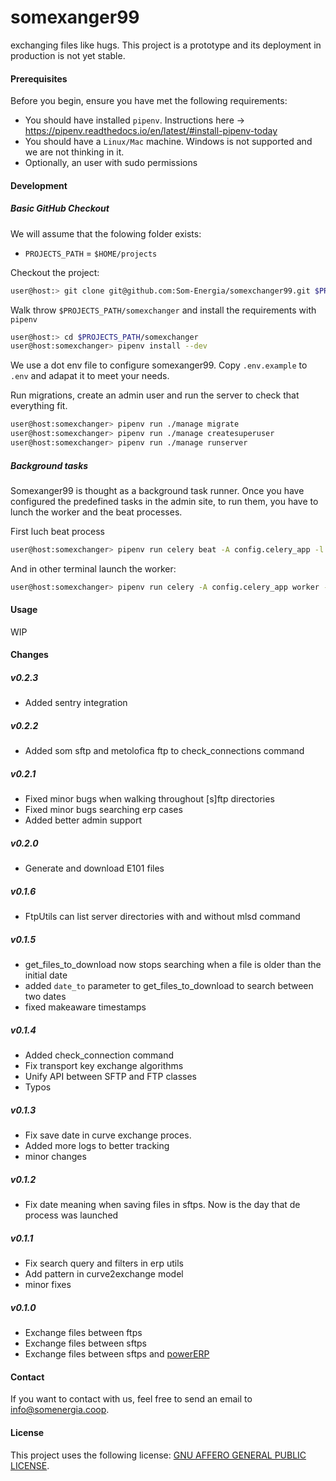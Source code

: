 # somexanger99
exchanging files like hugs. This project is a prototype and its deployment in production is not yet stable. 

#### Prerequisites

Before you begin, ensure you have met the following requirements:
* You should have installed `pipenv`. Instructions here -> https://pipenv.readthedocs.io/en/latest/#install-pipenv-today
* You should have a `Linux/Mac` machine. Windows is not supported and we are not thinking in it.
* Optionally, an user with sudo permissions

#### Development
##### Basic GitHub Checkout
We will assume that the folowing folder exists:

  * `PROJECTS_PATH` = `$HOME/projects`

Checkout the project:
```bash
user@host:> git clone git@github.com:Som-Energia/somexchanger99.git $PROJECTS_PATH/somexchanger99
```

Walk throw `$PROJECTS_PATH/somexchanger` and install the requirements with `pipenv`
```bash
user@host:> cd $PROJECTS_PATH/somexchanger
user@host:somexchanger> pipenv install --dev
```

We use a dot env file to configure somexanger99. Copy `.env.example` to `.env` and adapat it to meet your needs.

Run migrations, create an admin user and run the server to check that everything fit.
```bash
user@host:somexchanger> pipenv run ./manage migrate
user@host:somexchanger> pipenv run ./manage createsuperuser
user@host:somexchanger> pipenv run ./manage runserver
```

##### Background tasks
Somexanger99 is thought as a background task runner. Once you have configured the predefined tasks in the admin site, to run them, you have to lunch the worker and the beat processes.

First luch beat process
```bash
user@host:somexchanger> pipenv run celery beat -A config.celery_app -l info --scheduler  django_celery_beat.schedulers:DatabaseScheduler
```

And in other terminal launch the worker:
```bash
user@host:somexchanger> pipenv run celery -A config.celery_app worker --pool gevent -l info -E
```

#### Usage
WIP

#### Changes

##### v0.2.3
* Added sentry integration

##### v0.2.2
* Added som sftp and metolofica ftp to check_connections command 

##### v0.2.1
* Fixed minor bugs when walking throughout [s]ftp directories
* Fixed minor bugs searching erp cases
* Added better admin support

##### v0.2.0
* Generate and download E101 files 

##### v0.1.6
* FtpUtils can list server directories with and without mlsd command

##### v0.1.5
* get_files_to_download now stops searching when a file is older than the initial date
* added `date_to` parameter to get_files_to_download to search between two dates
* fixed makeaware timestamps

##### v0.1.4
* Added check_connection command
* Fix transport key exchange algorithms
* Unify API between SFTP and FTP classes
* Typos

##### v0.1.3
* Fix save date in curve exchange proces.
* Added more logs to better tracking
* minor changes

##### v0.1.2
* Fix date meaning when saving files in sftps. Now is the day that de process was launched

##### v0.1.1
* Fix search query and filters in erp utils
* Add pattern in curve2exchange model
* minor fixes

##### v0.1.0
* Exchange files between ftps
* Exchange files between sftps
* Exchange files between sftps and [powerERP](https://github.com/gisce/erp)


#### Contact
If you want to contact with us, feel free to send an email to <info@somenergia.coop>.

#### License
This project uses the following license: [GNU AFFERO GENERAL PUBLIC LICENSE](LICENSE).
